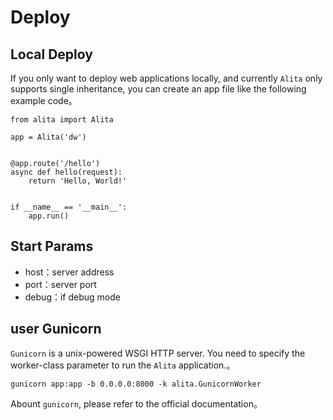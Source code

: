 # Deploy

## Local Deploy
If you only want to deploy web applications locally, and currently `Alita` only supports single inheritance, you can create an app file like the following example code。
```
from alita import Alita

app = Alita('dw')


@app.route('/hello')
async def hello(request):
    return 'Hello, World!'


if __name__ == '__main__':
    app.run()
```

## Start Params
- host：server address
- port：server port
- debug：if debug mode

## user Gunicorn
`Gunicorn` is a unix-powered WSGI HTTP server. You need to specify the worker-class parameter to run the `Alita` application.。
```
gunicorn app:app -b 0.0.0.0:8000 -k alita.GunicornWorker
```
Abount `gunicorn`, please refer to the official documentation。

